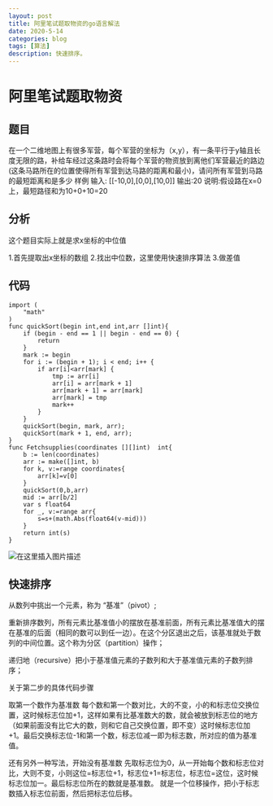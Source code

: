 ```yaml
---
layout: post
title: 阿里笔试题取物资的go语言解法
date: 2020-5-14
categories: blog
tags: [算法]
description: 快速排序。
---
```


#

# 阿里笔试题取物资

## 题目

在一个二维地图上有很多军营，每个军营的坐标为（x,y），有一条平行于y轴且长度无限的路，补给车经过这条路时会将每个军营的物资放到离他们军营最近的路边(这条马路所在的位置使得所有军营到达马路的距离和最小)，请问所有军营到马路的最短距离和是多少
样例
输入:
[[-10,0],[0,0],[10,0]]
输出:20
说明:假设路在x=0上，最短路径和为10+0+10=20

## 分析

这个题目实际上就是求x坐标的中位值

1.首先提取出x坐标的数组
2.找出中位数，这里使用快速排序算法
3.做差值

## 代码

```
import (
	"math"
)
func quickSort(begin int,end int,arr []int){
	if (begin - end == 1 || begin - end == 0) {
		return
	}
	mark := begin
	for i := (begin + 1); i < end; i++ {
		if arr[i]<arr[mark] {
			tmp := arr[i]
			arr[i] = arr[mark + 1]
			arr[mark + 1] = arr[mark]
			arr[mark] = tmp
			mark++
		}
	}
	quickSort(begin, mark, arr);
	quickSort(mark + 1, end, arr);
}
func Fetchsupplies(coordinates [][]int)  int{
	b := len(coordinates)
	arr := make([]int, b)
	for k, v:=range coordinates{
		arr[k]=v[0]
	}
	quickSort(0,b,arr)
	mid := arr[b/2]
	var s float64
	for _, v:=range arr{
		s=s+(math.Abs(float64(v-mid)))
	}
	return int(s)
}
```

![在这里插入图片描述](https://img-blog.csdnimg.cn/20200513183812862.png?x-oss-process=image/watermark,type_ZmFuZ3poZW5naGVpdGk,shadow_10,text_aHR0cHM6Ly9ibG9nLmNzZG4ubmV0L3FxXzMzMzk0MzIx,size_16,color_FFFFFF,t_70)

## 快速排序

从数列中挑出一个元素，称为 “基准”（pivot）;

重新排序数列，所有元素比基准值小的摆放在基准前面，所有元素比基准值大的摆在基准的后面（相同的数可以到任一边）。在这个分区退出之后，该基准就处于数列的中间位置。这个称为分区（partition）操作；

递归地（recursive）把小于基准值元素的子数列和大于基准值元素的子数列排序；

关于第二步的具体代码步骤

取第一个数作为基准数
每个数和第一个数对比，大的不变，小的和标志位交换位置，这时候标志位加+1，这样如果有比基准数大的数，就会被放到标志位的地方（如果前面没有比它大的数，则和它自己交换位置，即不变）这时候标志位加+1。最后交换标志位-1和第一个数，标志位减一即为标志数，所对应的值为基准值。

还有另外一种写法，开始没有基准数
先取标志位为0，从一开始每个数和标志位对比，大则不变，小则这位=标志位+1，标志位+1=标志位，标志位=这位，这时候标志位加一。最后标志位所在的数就是基准数。
就是一个位移操作，把小于标志数插入标志位前面，然后把标志位后移。










